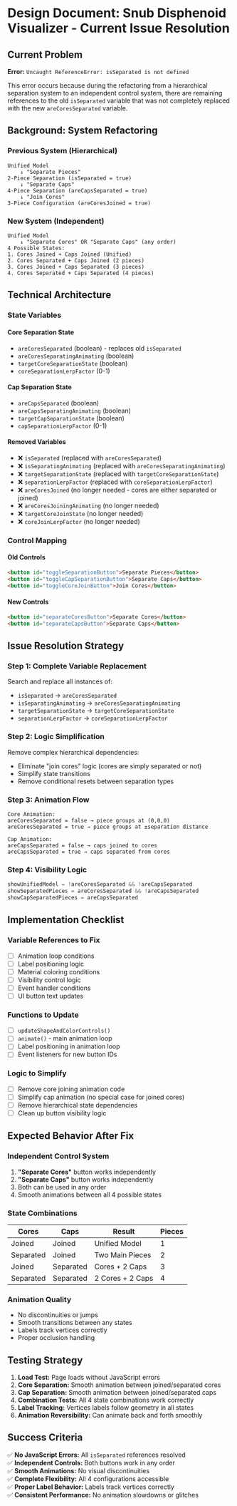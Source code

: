 # Design Document: Snub Disphenoid Visualizer - Current Issue Resolution

## Current Problem

**Error:** `Uncaught ReferenceError: isSeparated is not defined`

This error occurs because during the refactoring from a hierarchical separation system to an independent control system, there are remaining references to the old `isSeparated` variable that was not completely replaced with the new `areCoresSeparated` variable.

## Background: System Refactoring

### **Previous System (Hierarchical)**
```
Unified Model
    ↓ "Separate Pieces"
2-Piece Separation (isSeparated = true)
    ↓ "Separate Caps" 
4-Piece Separation (areCapsSeparated = true)
    ↓ "Join Cores"
3-Piece Configuration (areCoresJoined = true)
```

### **New System (Independent)**
```
Unified Model
    ↓ "Separate Cores" OR "Separate Caps" (any order)
4 Possible States:
1. Cores Joined + Caps Joined (Unified)
2. Cores Separated + Caps Joined (2 pieces)  
3. Cores Joined + Caps Separated (3 pieces)
4. Cores Separated + Caps Separated (4 pieces)
```

## Technical Architecture

### **State Variables**

#### **Core Separation State**
- `areCoresSeparated` (boolean) - replaces old `isSeparated`
- `areCoresSeparatingAnimating` (boolean)
- `targetCoreSeparationState` (boolean)
- `coreSeparationLerpFactor` (0-1)

#### **Cap Separation State**  
- `areCapsSeparated` (boolean)
- `areCapsSeparatingAnimating` (boolean)
- `targetCapSeparationState` (boolean)
- `capSeparationLerpFactor` (0-1)

#### **Removed Variables**
- ❌ `isSeparated` (replaced with `areCoresSeparated`)
- ❌ `isSeparatingAnimating` (replaced with `areCoresSeparatingAnimating`)
- ❌ `targetSeparationState` (replaced with `targetCoreSeparationState`)
- ❌ `separationLerpFactor` (replaced with `coreSeparationLerpFactor`)
- ❌ `areCoresJoined` (no longer needed - cores are either separated or joined)
- ❌ `areCoresJoiningAnimating` (no longer needed)
- ❌ `targetCoreJoinState` (no longer needed)
- ❌ `coreJoinLerpFactor` (no longer needed)

### **Control Mapping**

#### **Old Controls**
```html
<button id="toggleSeparationButton">Separate Pieces</button>
<button id="toggleCapSeparationButton">Separate Caps</button>  
<button id="toggleCoreJoinButton">Join Cores</button>
```

#### **New Controls**
```html
<button id="separateCoresButton">Separate Cores</button>
<button id="separateCapsButton">Separate Caps</button>
```

## Issue Resolution Strategy

### **Step 1: Complete Variable Replacement**
Search and replace all instances of:
- `isSeparated` → `areCoresSeparated`
- `isSeparatingAnimating` → `areCoresSeparatingAnimating`
- `targetSeparationState` → `targetCoreSeparationState`
- `separationLerpFactor` → `coreSeparationLerpFactor`

### **Step 2: Logic Simplification**
Remove complex hierarchical dependencies:
- Eliminate "join cores" logic (cores are simply separated or not)
- Simplify state transitions
- Remove conditional resets between separation types

### **Step 3: Animation Flow**
```
Core Animation:
areCoresSeparated = false → piece groups at (0,0,0)
areCoresSeparated = true → piece groups at ±separation distance

Cap Animation:  
areCapsSeparated = false → caps joined to cores
areCapsSeparated = true → caps separated from cores
```

### **Step 4: Visibility Logic**
```javascript
showUnifiedModel = !areCoresSeparated && !areCapsSeparated
showSeparatedPieces = areCoresSeparated && !areCapsSeparated  
showCapSeparatedPieces = areCapsSeparated
```

## Implementation Checklist

### **Variable References to Fix**
- [ ] Animation loop conditions
- [ ] Label positioning logic  
- [ ] Material coloring conditions
- [ ] Visibility control logic
- [ ] Event handler conditions
- [ ] UI button text updates

### **Functions to Update**
- [ ] `updateShapeAndColorControls()`
- [ ] `animate()` - main animation loop
- [ ] Label positioning in animation loop
- [ ] Event listeners for new button IDs

### **Logic to Simplify**
- [ ] Remove core joining animation code
- [ ] Simplify cap animation (no special case for joined cores)
- [ ] Remove hierarchical state dependencies
- [ ] Clean up button visibility logic

## Expected Behavior After Fix

### **Independent Control System**
1. **"Separate Cores"** button works independently
2. **"Separate Caps"** button works independently  
3. Both can be used in any order
4. Smooth animations between all 4 possible states

### **State Combinations**
| Cores | Caps | Result | Pieces |
|-------|------|--------|---------|
| Joined | Joined | Unified Model | 1 |
| Separated | Joined | Two Main Pieces | 2 |
| Joined | Separated | Cores + 2 Caps | 3 |
| Separated | Separated | 2 Cores + 2 Caps | 4 |

### **Animation Quality**
- No discontinuities or jumps
- Smooth transitions between any states
- Labels track vertices correctly
- Proper occlusion handling

## Testing Strategy

1. **Load Test:** Page loads without JavaScript errors
2. **Core Separation:** Smooth animation between joined/separated cores
3. **Cap Separation:** Smooth animation between joined/separated caps  
4. **Combination Tests:** All 4 state combinations work correctly
5. **Label Tracking:** Vertices labels follow geometry in all states
6. **Animation Reversibility:** Can animate back and forth smoothly

## Success Criteria

✅ **No JavaScript Errors:** All `isSeparated` references resolved  
✅ **Independent Controls:** Both buttons work in any order  
✅ **Smooth Animations:** No visual discontinuities  
✅ **Complete Flexibility:** All 4 configurations accessible  
✅ **Proper Label Behavior:** Labels track vertices correctly  
✅ **Consistent Performance:** No animation slowdowns or glitches